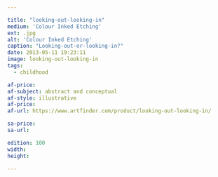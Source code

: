 ```yaml
---

title: "looking-out-looking-in"
medium: 'Colour Inked Etching'
ext: .jpg
alt: 'Colour Inked Etching'
caption: "Looking-out-or-looking-in?"
date: 2013-05-11 19:23:11
image: looking-out-looking-in
tags:
  - childhood

af-price:
af-subject: abstract and conceptual
af-style: illustrative
af-price:
af-url: https://www.artfinder.com/product/looking-out-looking-in/

sa-price:
sa-url:

edition: 100
width: 
height: 

---
```

